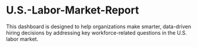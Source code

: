 # U.S.-Labor-Market-Report
This dashboard is designed to help organizations make smarter, data-driven hiring decisions by addressing key workforce-related questions in the U.S. labor market.

